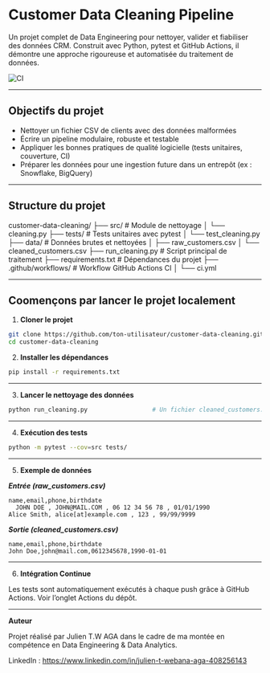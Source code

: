 # Customer Data Cleaning Pipeline

Un projet complet de Data Engineering pour nettoyer, valider et fiabiliser des données CRM. Construit avec Python, pytest et GitHub Actions, il démontre une approche rigoureuse et automatisée du traitement de données.


![CI](https://github.com/JulWebana/customer-data-cleaning/actions/workflows/ci.yml/badge.svg)


---

## Objectifs du projet

- Nettoyer un fichier CSV de clients avec des données malformées
- Écrire un pipeline modulaire, robuste et testable
- Appliquer les bonnes pratiques de qualité logicielle (tests unitaires, couverture, CI)
- Préparer les données pour une ingestion future dans un entrepôt (ex : Snowflake, BigQuery)

---

## Structure du projet

customer-data-cleaning/ 
├── src/                                        # Module de nettoyage 
│ └── cleaning.py 
├── tests/                                      # Tests unitaires avec pytest 
│ └── test_cleaning.py 
├── data/                                       # Données brutes et nettoyées 
│ ├── raw_customers.csv 
│ └── cleaned_customers.csv 
├── run_cleaning.py                             # Script principal de traitement 
├── requirements.txt                            # Dépendances du projet 
├── .github/workflows/                          # Workflow GitHub Actions CI 
│ └── ci.yml


---

## Coomençons par lancer le projet localement

1. **Cloner le projet**

```bash
git clone https://github.com/ton-utilisateur/customer-data-cleaning.git
cd customer-data-cleaning

```
2. **Installer les dépendances**

```bash
pip install -r requirements.txt

```
---

3. **Lancer le nettoyage des données**

```bash
python run_cleaning.py                  # Un fichier cleaned_customers.csv sera généré dans le dossier data/.

```
---

4. **Exécution des tests**

```bash
python -m pytest --cov=src tests/

```
---

5.  **Exemple de données**

***Entrée (raw_customers.csv)***

```csv
name,email,phone,birthdate
  JOHN DOE , JOHN@MAIL.COM , 06 12 34 56 78 , 01/01/1990
Alice Smith, alice[at]example.com , 123 , 99/99/9999

```

***Sortie (cleaned_customers.csv)***

```csv
name,email,phone,birthdate
John Doe,john@mail.com,0612345678,1990-01-01

```

---

6. **Intégration Continue**

Les tests sont automatiquement exécutés à chaque push grâce à GitHub Actions. 
Voir l’onglet Actions du dépôt.

---

**Auteur**

Projet réalisé par Julien T.W AGA dans le cadre de ma montée en compétence en Data Engineering & Data Analytics.

LinkedIn : https://www.linkedin.com/in/julien-t-webana-aga-408256143

